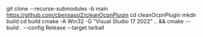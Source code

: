 git clone --recurse-submodules -b main https://github.com/cbensassi2/cleanOcpnPlugin
cd cleanOcpnPlugin
mkdir build
cd build
cmake -A Win32 -G "Visual Studio 17 2022" .. && cmake --build . --config Release --target tarball
